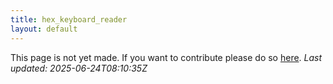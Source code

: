 ```yaml
---
title: hex_keyboard_reader
layout: default
---
```


This page is not yet made. If you want to contribute please do so [here](https://github.com/CrazyH2/Bigstone/blob/wiki/components/hex_keyboard_reader.md).
_Last updated: 2025-06-24T08:10:35Z_
